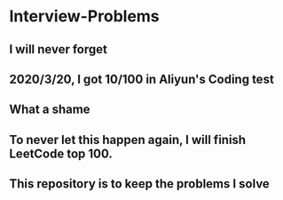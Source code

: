 # Interview-Problems

## I will never forget
## 2020/3/20, I got 10/100 in Aliyun's Coding test
## What a shame
## To never let this happen again, I will finish LeetCode top 100.
## This repository is to keep the problems I solve
